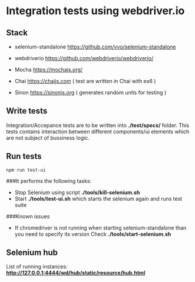 # Integration tests using webdriver.io

## Stack
* selenium-standalone https://github.com/vvo/selenium-standalone

* webdriverio https://github.com/webdriverio/webdriverio/

* Mocha https://mochajs.org/

* Chai https://chaijs.com ( test are written in Chai with es6  )

* Sinon https://sinonjs.org ( generates random units for testing  )

## Write tests
Integration/Accepance tests are to be written into **./test/specs/** folder. This tests contains interaction between different components/ui elements which are not subject of bussiness logic.

## Run tests

  ```
  npm run test-ui
  ```

###It performs the following tasks:

* Stop Selenium using script **./tools/kill-selenium.sh**
* Start **./tools/test-ui.sh** which starts the selenium again and runs test suite

###Known issues
* If chromedriver is not running when starting selenium-standalone than you need to specify its version
Check **./tools/start-selenium.sh**

## Selenium hub
List of running instances: **http://127.0.0.1:4444/wd/hub/static/resource/hub.html**






